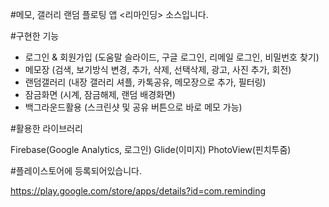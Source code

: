 #메모, 갤러리 랜덤 플로팅 앱 <리마인딩> 소스입니다.

#구현한 기능

- 로그인 & 회원가입 (도움말 슬라이드, 구글 로그인, 리메일 로그인, 비밀번호 찾기)
- 메모장 (검색, 보기방식 변경, 추가, 삭제, 선택삭제, 광고, 사진 추가, 회전)
- 랜덤갤러리 (내장 갤러리 셔플, 카톡공유, 메모장으로 추가, 필터링)
- 잠금화면 (시계, 잠금해제, 랜덤 배경화면)
- 백그라운드활용 (스크린샷 및 공유 버튼으로 바로 메모 가능)

#활용한 라이브러리

Firebase(Google Analytics, 로그인)
Glide(이미지)
PhotoView(핀치투줌)

#플레이스토어에 등록되어있습니다.

https://play.google.com/store/apps/details?id=com.reminding
